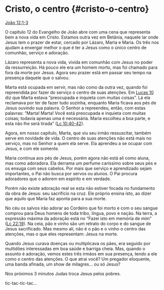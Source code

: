 # Cristo, o centro {#cristo-o-centro}

[João 12:1-3](http://bibliaonline.com.br/acf/jo/12/1-3)

O capítulo 12 do Evangelho de João abre com uma cena que representa bem a nova vida em Cristo. Estamos outra vez em Betânia, naquele lar onde Jesus tem o prazer de estar, cercado por Lázaro, Marta e Maria. Os três nos ajudam a enxergar melhor o que é ter a Jesus como o único centro de comunhão, serviço e adoração.

Lázaro representa a nova vida, vivida em comunhão com Jesus no poder da ressurreição. Há pouco ele era um homem morto, mas foi chamado para fora da morte por Jesus. Agora seu prazer está em passar seu tempo na presença daquele que o salvou.

Marta está ocupada em servir, mas não como da outra vez, quando foi repreendida por fazer do serviço o centro de suas atenções. Em [Lucas 10](http://bibliaonline.com.br/acf/lc/10) diz que Marta estava “preocupada e inquieta com muitas coisas”. Lá ela reclamava por ter de fazer tudo sozinha, enquanto Maria ficava aos pés de Jesus ouvindo sua palavra. O Senhor a repreendeu, então, com estas palavras: “Marta! Marta! Você está preocupada e inquieta com muitas coisas; todavia apenas uma é necessária. Maria escolheu a boa parte, e esta não lhe será tirada” ([Lc 10:40-42](http://bibliaonline.com.br/acf/lc/10/40-42)).

Agora, em nosso capítulo, Marta, que viu seu irmão ressuscitar, também serve em novidade de vida. O centro de suas atenções não está mais no serviço, mas no Senhor a quem ela serve. Ela aprendeu a se ocupar com Jesus, e com ele somente.

Maria continua aos pés de Jesus, porém agora não está ali como aluna, mas como adoradora. Ela derrama um perfume caríssimo sobre seus pés e os enxuga com seus cabelos. Por mais que serviço e aprendizado sejam importantes, o Pai não busca por servos ou alunos. O Pai procura adoradores que o adorem em espírito e em verdade.

Porém não existe adoração real se esta não estiver focada no fundamento da obra de Jesus: seu sacrifício na cruz. Ele próprio ensina isto, ao dizer que aquilo que Maria faz aponta para a sua morte.

No céu os salvos irão adorar ao Cordeiro que foi morto e com o seu sangue comprou para Deus homens de toda tribo, língua, povo e nação. Na terra, a expressão máxima da adoração está no “Fazei isto em memória de mim” ([Lc 22:19](http://bibliaonline.com.br/acf/lc/22/19)). Na ceia, pão e vinho são um retrato do corpo e do sangue de Jesus sacrificado. Mas mesmo ali, não é o pão e o vinho o centro das atenções, mas o que eles representam: Jesus na morte.

Quando Jesus curava doenças ou multiplicava os pães, era seguido por multidões interessadas em boa saúde e barriga cheia. Mas, quando o assunto é adoração, vemos estes três irmãos em sua presença, tendo a ele como o centro das atenções. O que atrai você? Um pregador eloquente, uma banda afinada, um show de milagres... ou só Jesus?

Nos próximos 3 minutos Judas troca Jesus pelos pobres.

tic-tac-tic-tac...